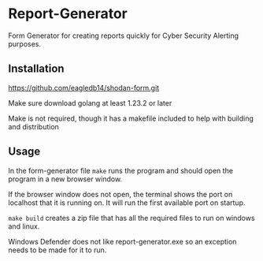 # Report-Generator

Form Generator for creating reports quickly for Cyber Security Alerting purposes.

## Installation

https://github.com/eagledb14/shodan-form.git

Make sure download golang at least 1.23.2 or later

Make is not required, though it has a makefile included to help with building and distribution

## Usage

In the form-generator file 
```make```
runs the program and should open the program in a new browser window.

If the browser window does not open, the terminal shows the port on localhost that it is running on. It will run the first available port on startup.


```make build``` creates a zip file that has all the required files to run on windows and linux.

Windows Defender does not like report-generator.exe so an exception needs to be made for it to run.
